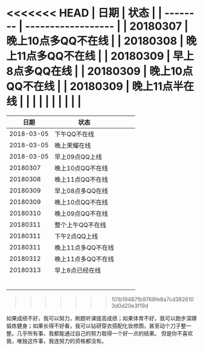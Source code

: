 <<<<<<< HEAD
| 日期     | 状态               |
| -------- | ------------------ |
| 20180307 | 晚上10点多QQ不在线 |
| 20180308 | 晚上11点多QQ不在线 |
| 20180309 | 早上8点多QQ在线    |
| 20180309 | 晚上10点QQ不在线   |
| 20180309 | 晚上11点半在线     |
|          |                    |
|          |                    |
|          |                    |
=======
| 日期     | 状态             |  |  |  |
| -------- | ---------------- | -------- | -------- | -------- |
| 2018-03-05 | 下午QQ不在线         |  |  |  |
| 2018-03-05 | 晚上荣耀在线 |  |  |  |
| 2018-03-05 | 早上09点QQ上线  |  |  |  |
| 20180307 | 晚上10点QQ不在线 |  |  |  |
| 20180308 | 晚上11点QQ不在线 |  |  |  |
| 20180309 | 早上08点多QQ在线 |  |  |  |
| 20180309 | 晚上10点QQ不在线 |  |  |  |
| 20180310 | 晚上09点QQ不在线 |  |  |  |
| 20180311 | 整个上午QQ不在线 |  |  |  |
| 20180311 | 下午2点QQ上线 |  |  |  |
| 20180311 | 晚上11点多QQ不在线 |  |  |  |
| 20180312 | 晚上11点多QQ不在线 |  |  |  |
| 20180313 | 早上8点已经在线 |  |  |  |
|  |  |  |  |  |
|  |  |  |  |  |
|  |  |  |  |  |
|  |  |  |  |  |
|  |  |  |  |  |
|  |  |  |  |  |
>>>>>>> 101b19487fb9768fe8a7cd3826103d0d20e3f19d

如果成绩不好，我可以努力，刷题听课提高成绩；如果体育不好，我可以跑步深蹲锻炼健身；如果长得不好看，我可以钻研穿衣搭配化妆修图，甚至动个刀子整一整。几乎所有事，我都能通过自己的努力取得一个好一点的结果。 但是你不喜欢我，唯独这件事，我连努力的资格都没有。